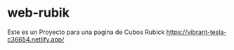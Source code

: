 # web-rubik
Este es un Proyecto para una pagina de Cubos Rubick
https://vibrant-tesla-c36654.netlify.app/
